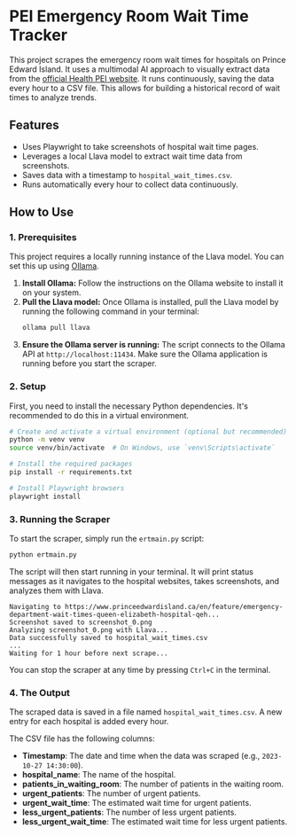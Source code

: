 # PEI Emergency Room Wait Time Tracker

This project scrapes the emergency room wait times for hospitals on Prince Edward Island. It uses a multimodal AI approach to visually extract data from the [official Health PEI website](https://www.princeedwardisland.ca/en/information/health-pei/emergency-department-wait-times). It runs continuously, saving the data every hour to a CSV file. This allows for building a historical record of wait times to analyze trends.

## Features

- Uses Playwright to take screenshots of hospital wait time pages.
- Leverages a local Llava model to extract wait time data from screenshots.
- Saves data with a timestamp to `hospital_wait_times.csv`.
- Runs automatically every hour to collect data continuously.

## How to Use

### 1. Prerequisites

This project requires a locally running instance of the Llava model. You can set this up using [Ollama](https://ollama.ai/).

1.  **Install Ollama:** Follow the instructions on the Ollama website to install it on your system.
2.  **Pull the Llava model:** Once Ollama is installed, pull the Llava model by running the following command in your terminal:
    ```bash
    ollama pull llava
    ```
3.  **Ensure the Ollama server is running:** The script connects to the Ollama API at `http://localhost:11434`. Make sure the Ollama application is running before you start the scraper.

### 2. Setup

First, you need to install the necessary Python dependencies. It's recommended to do this in a virtual environment.

```bash
# Create and activate a virtual environment (optional but recommended)
python -m venv venv
source venv/bin/activate  # On Windows, use `venv\Scripts\activate`

# Install the required packages
pip install -r requirements.txt

# Install Playwright browsers
playwright install
```

### 3. Running the Scraper

To start the scraper, simply run the `ertmain.py` script:

```bash
python ertmain.py
```

The script will then start running in your terminal. It will print status messages as it navigates to the hospital websites, takes screenshots, and analyzes them with Llava.

```
Navigating to https://www.princeedwardisland.ca/en/feature/emergency-department-wait-times-queen-elizabeth-hospital-qeh...
Screenshot saved to screenshot_0.png
Analyzing screenshot_0.png with Llava...
Data successfully saved to hospital_wait_times.csv
...
Waiting for 1 hour before next scrape...
```

You can stop the scraper at any time by pressing `Ctrl+C` in the terminal.

### 4. The Output

The scraped data is saved in a file named `hospital_wait_times.csv`. A new entry for each hospital is added every hour.

The CSV file has the following columns:

- **Timestamp**: The date and time when the data was scraped (e.g., `2023-10-27 14:30:00`).
- **hospital_name**: The name of the hospital.
- **patients_in_waiting_room**: The number of patients in the waiting room.
- **urgent_patients**: The number of urgent patients.
- **urgent_wait_time**: The estimated wait time for urgent patients.
- **less_urgent_patients**: The number of less urgent patients.
- **less_urgent_wait_time**: The estimated wait time for less urgent patients.
